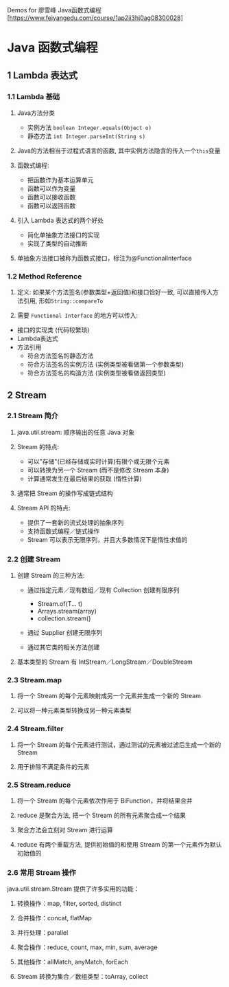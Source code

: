 Demos for 廖雪峰 Java函数式编程[https://www.feiyangedu.com/course/1ap2ji3hj0ag08300028]
# Java 函数式编程
## 1 Lambda 表达式
### 1.1 Lambda 基础
1. Java方法分类
    - 实例方法 `boolean Integer.equals(Object o)`
    - 静态方法 `int Integer.parseInt(String s)`

2. Java的方法相当于过程式语言的函数, 其中实例方法隐含的传入一个`this`变量

3. 函数式编程:
    - 把函数作为基本运算单元
    - 函数可以作为变量
    - 函数可以接收函数
    - 函数可以返回函数
    
4. 引入 Lambda 表达式的两个好处
    - 简化单抽象方法接口的实现
    - 实现了类型的自动推断
    
5. 单抽象方法接口被称为函数式接口，标注为@FunctionalInterface

### 1.2 Method Reference
1. 定义: 如果某个方法签名(参数类型+返回值)和接口恰好一致, 可以直接传入方法引用, 形如`String::compareTo`

2. 需要 `Functional Interface` 的地方可以传入:
 - 接口的实现类 (代码较繁琐)
 - Lambda表达式
 - 方法引用
    - 符合方法签名的静态方法
    - 符合方法签名的实例方法 (实例类型被看做第一个参数类型)
    - 符合方法签名的构造方法 (实例类型被看做返回类型)

## 2 Stream
### 2.1 Stream 简介
1. java.util.stream: 顺序输出的任意 Java 对象

2. Stream 的特点:
    - 可以"存储"(已经存储或实时计算)有限个或无限个元素
    - 可以转换为另一个 Stream (而不是修改 Stream 本身)
    - 计算通常发生在最后结果的获取 (惰性计算)
    
3. 通常把 Stream 的操作写成链式结构

4. Stream API 的特点:
    - 提供了一套新的流式处理的抽象序列
    - 支持函数式编程／链式操作
    - Stream 可以表示无限序列，并且大多数情况下是惰性求值的
    
### 2.2 创建 Stream
1. 创建 Stream 的三种方法:
    - 通过指定元素／现有数组／现有 Collection 创建有限序列
      - Stream.of(T... t)
      - Arrays.stream(array)
      - collection.stream()
      
    - 通过 Supplier 创建无限序列
    
    - 通过其它类的相关方法创建
    
2. 基本类型的 Stream 有 IntStream／LongStream／DoubleStream

### 2.3 Stream.map
1. 将一个 Stream 的每个元素映射成另一个元素并生成一个新的 Stream

2. 可以将一种元素类型转换成另一种元素类型

### 2.4 Stream.filter
1. 将一个 Stream 的每个元素进行测试，通过测试的元素被过滤后生成一个新的 Stream

2. 用于排除不满足条件的元素

### 2.5 Stream.reduce
1. 将一个 Stream 的每个元素依次作用于 BiFunction，并将结果合并

2. reduce 是聚合方法, 把一个 Stream 的所有元素聚合成一个结果

3. 聚合方法会立刻对 Stream 进行运算

4. reduce 有两个重载方法, 提供初始值的和使用 Stream 的第一个元素作为默认初始值的

### 2.6 常用 Stream 操作
java.util.stream.Stream 提供了许多实用的功能：

1. 转换操作：map, filter, sorted, distinct

2. 合并操作：concat, flatMap

3. 并行处理：parallel

4. 聚合操作：reduce, count, max, min, sum, average

5. 其他操作：allMatch, anyMatch, forEach

6. Stream 转换为集合／数组类型：toArray, collect
